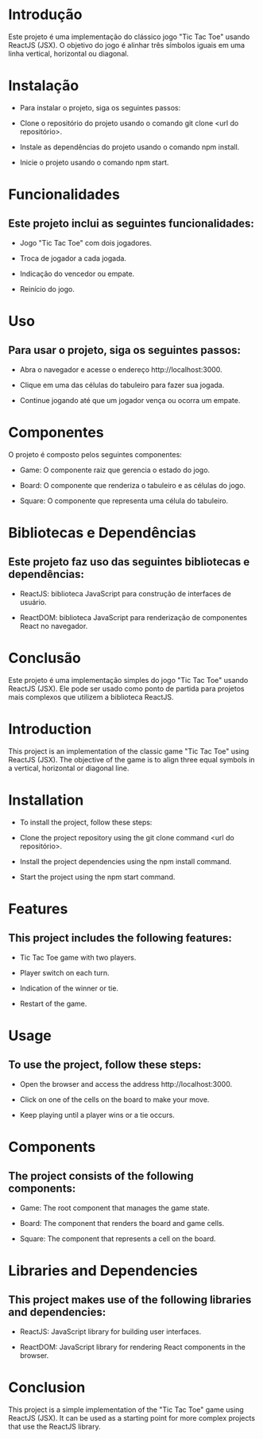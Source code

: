 # Introdução

Este projeto é uma implementação do clássico jogo "Tic Tac Toe" usando ReactJS (JSX). O objetivo do jogo é alinhar três símbolos iguais em uma linha vertical, horizontal ou diagonal.

# Instalação

- Para instalar o projeto, siga os seguintes passos:

- Clone o repositório do projeto usando o comando git clone <url do repositório>.

- Instale as dependências do projeto usando o comando npm install.

 - Inicie o projeto usando o comando npm start.

# Funcionalidades

## Este projeto inclui as seguintes funcionalidades:

- Jogo "Tic Tac Toe" com dois jogadores.

- Troca de jogador a cada jogada.

- Indicação do vencedor ou empate.

- Reinício do jogo.

# Uso

## Para usar o projeto, siga os seguintes passos:

- Abra o navegador e acesse o endereço http://localhost:3000.

- Clique em uma das células do tabuleiro para fazer sua jogada.

- Continue jogando até que um jogador vença ou ocorra um empate.

# Componentes

O projeto é composto pelos seguintes componentes:

- Game: O componente raiz que gerencia o estado do jogo.

- Board: O componente que renderiza o tabuleiro e as células do jogo.

- Square: O componente que representa uma célula do tabuleiro.

# Bibliotecas e Dependências

## Este projeto faz uso das seguintes bibliotecas e dependências:

- ReactJS: biblioteca JavaScript para construção de interfaces de usuário.

- ReactDOM: biblioteca JavaScript para renderização de componentes React no navegador.

# Conclusão

Este projeto é uma implementação simples do jogo "Tic Tac Toe" usando ReactJS (JSX). Ele pode ser usado como ponto de partida para projetos mais complexos que utilizem a biblioteca ReactJS.


# Introduction

This project is an implementation of the classic game "Tic Tac Toe" using ReactJS (JSX). The objective of the game is to align three equal symbols in a vertical, horizontal or diagonal line.

# Installation

- To install the project, follow these steps:

- Clone the project repository using the git clone command <url do repositório>.

- Install the project dependencies using the npm install command.

- Start the project using the npm start command.

# Features

## This project includes the following features:

- Tic Tac Toe game with two players.

- Player switch on each turn.

- Indication of the winner or tie.

- Restart of the game.

# Usage

## To use the project, follow these steps:

- Open the browser and access the address http://localhost:3000.

- Click on one of the cells on the board to make your move.

- Keep playing until a player wins or a tie occurs.

# Components

## The project consists of the following components:

- Game: The root component that manages the game state.

- Board: The component that renders the board and game cells.

- Square: The component that represents a cell on the board.

# Libraries and Dependencies

## This project makes use of the following libraries and dependencies:

- ReactJS: JavaScript library for building user interfaces.

- ReactDOM: JavaScript library for rendering React components in the browser.

# Conclusion

This project is a simple implementation of the "Tic Tac Toe" game using ReactJS (JSX). It can be used as a starting point for more complex projects that use the ReactJS library.

